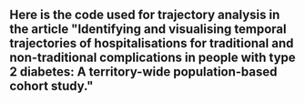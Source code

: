 ## Here is the code used for trajectory analysis in the article "Identifying and visualising temporal trajectories of hospitalisations for traditional and non-traditional complications in people with type 2 diabetes: A territory-wide population-based cohort study."
